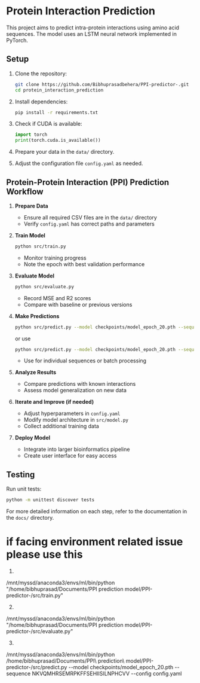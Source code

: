 # Protein Interaction Prediction

This project aims to predict intra-protein interactions using amino acid sequences. The model uses an LSTM neural network implemented in PyTorch.

## Setup

1. Clone the repository:
   ```bash
   git clone https://github.com/Bibhuprasadbehera/PPI-predictor-.git
   cd protein_interaction_prediction
   ```

2. Install dependencies:
   ```bash
   pip install -r requirements.txt
   ```

3. Check if CUDA is available:
   ```python
   import torch
   print(torch.cuda.is_available())
   ```

4. Prepare your data in the `data/` directory.

5. Adjust the configuration file `config.yaml` as needed.

## Protein-Protein Interaction (PPI) Prediction Workflow

1. **Prepare Data**
   - Ensure all required CSV files are in the `data/` directory
   - Verify `config.yaml` has correct paths and parameters

2. **Train Model**
   ```bash
   python src/train.py
   ```
   - Monitor training progress
   - Note the epoch with best validation performance

3. **Evaluate Model**
   ```bash
   python src/evaluate.py
   ```
   - Record MSE and R2 scores
   - Compare with baseline or previous versions

4. **Make Predictions**
   ```bash
   python src/predict.py --model checkpoints/model_epoch_20.pth --sequence NKVQMHRSEMRPKFFSEHIISILNPHCVV --config config.yaml
   ```
   or use 

   ```bash
   python src/predict.py --model checkpoints/model_epoch_20.pth --sequence NKVQMHRSEMRPKFFSEHIISILNPHCVV --secondary_structure HHHHHCCCCCCEEEEEECCCCCC --config config.yaml
   ```

   - Use for individual sequences or batch processing

5. **Analyze Results**
   - Compare predictions with known interactions
   - Assess model generalization on new data

6. **Iterate and Improve (if needed)**
   - Adjust hyperparameters in `config.yaml`
   - Modify model architecture in `src/model.py`
   - Collect additional training data

7. **Deploy Model**
   - Integrate into larger bioinformatics pipeline
   - Create user interface for easy access

## Testing

Run unit tests:
```bash
python -m unittest discover tests
```

For more detailed information on each step, refer to the documentation in the `docs/` directory.




# if facing environment related issue please use this 

1.
/mnt/myssd/anaconda3/envs/ml/bin/python "/home/bibhuprasad/Documents/PPI prediction model/PPI-predictor-/src/train.py"

2.
/mnt/myssd/anaconda3/envs/ml/bin/python "/home/bibhuprasad/Documents/PPI prediction model/PPI-predictor-/src/evaluate.py"

3. 
/mnt/myssd/anaconda3/envs/ml/bin/python /home/bibhuprasad/Documents/PPI\ prediction\ model/PPI-predictor-/src/predict.py --model checkpoints/model_epoch_20.pth --sequence NKVQMHRSEMRPKFFSEHIISILNPHCVV --config config.yaml

